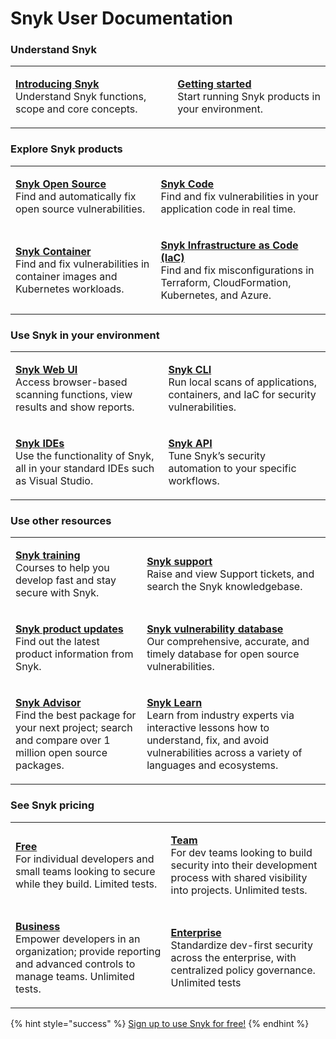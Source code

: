 # Snyk User Documentation


### Understand Snyk

|                                                                                                                                                  |                                                                                                                                               |
| ------------------------------------------------------------------------------------------------------------------------------------------------ | --------------------------------------------------------------------------------------------------------------------------------------------- |
| <p><strong></strong><a href="introducing-snyk/"><strong>Introducing Snyk</strong></a><br>Understand Snyk functions, scope and core concepts.</p> | <p><strong></strong><a href="getting-started.md"><strong>Getting started</strong></a><br>Start running Snyk products in your environment.</p> |


### Explore Snyk products

|                                                                                                                                                                              |                                                                                                                                                                                                                       |
| ---------------------------------------------------------------------------------------------------------------------------------------------------------------------------- | --------------------------------------------------------------------------------------------------------------------------------------------------------------------------------------------------------------------- |
| <p><strong></strong><a href="products/snyk-open-source/"><strong>Snyk Open Source</strong></a><br>Find and automatically fix open source vulnerabilities.</p>                | <p><strong></strong><a href="products/snyk-code/"><strong>Snyk Code</strong></a><br>Find and fix vulnerabilities in your application code in real time.</p>                                                           |
| <p><strong></strong><a href="products/snyk-container/"><strong>Snyk Container</strong></a><br>Find and fix vulnerabilities in container images and Kubernetes workloads.</p> | <p><strong></strong><a href="products/snyk-infrastructure-as-code/"><strong>Snyk Infrastructure as Code (IaC)</strong></a><br>Find and fix misconfigurations in Terraform, CloudFormation, Kubernetes, and Azure.</p> |

### Use Snyk in your environment

|                                                                                                                                                                |                                                                                                                                                                 |
| -------------------------------------------------------------------------------------------------------------------------------------------------------------- | --------------------------------------------------------------------------------------------------------------------------------------------------------------- |
| <p><strong></strong><a href="snyk-web-ui/"><strong>Snyk Web UI</strong></a><br>Access browser-based scanning functions, view results and show reports.</p>     | <p><strong></strong><a href="snyk-cli/"><strong>Snyk CLI</strong></a><br>Run local scans of applications, containers, and IaC for security vulnerabilities.</p> |
| <p><strong></strong><a href="ide-tools/"><strong>Snyk IDEs</strong></a><br>Use the functionality of Snyk, all in your standard IDEs such as Visual Studio.</p> | <p><strong></strong><a href="snyk-api-info/"><strong>Snyk API</strong></a><br>Tune Snyk’s security automation to your specific workflows.</p>                   |

### Use other resources

|                                                                                                                                                                                     |                                                                                                                                                                                                                                                                                                                                            |
| ----------------------------------------------------------------------------------------------------------------------------------------------------------------------------------- | ------------------------------------------------------------------------------------------------------------------------------------------------------------------------------------------------------------------------------------------------------------------------------------------------------------------------------------------ |
| <p><a href="https://training.snyk.io/"><strong>Snyk training</strong><br></a>Courses to help you develop fast and stay secure with Snyk.</p>                                        | <p><a href="https://support.snyk.io/hc/en-us"><strong>Snyk support</strong><br></a>Raise and view Support tickets, and search the Snyk knowledgebase.</p>                                                                                                                                                                                  |
| <p><a href="https://updates.snyk.io/"><strong>Snyk product updates</strong><br></a>Find out the latest product information from Snyk.</p>                                           | <p><a href="https://security.snyk.io/"><strong>Snyk vulnerability database</strong><br></a>Our comprehensive, accurate, and timely database for open source vulnerabilities.</p>                                                                                                                                                           |
| <p><a href="https://snyk.io/advisor/"><strong>Snyk Advisor</strong><br></a>Find the best package for your next project; search and compare over 1 million open source packages.</p> | <p><strong></strong><a href="https://learn.snyk.io/"><strong>Snyk Learn</strong></a><strong></strong><a href="https://security.snyk.io/"><strong></strong><br><strong></strong></a>Learn from industry experts via interactive lessons how to understand, fix, and avoid vulnerabilities across a variety of languages and ecosystems.</p> |

### See Snyk pricing

|                                                                                                                                                                                           |                                                                                                                                                                                                    |
| ----------------------------------------------------------------------------------------------------------------------------------------------------------------------------------------- | -------------------------------------------------------------------------------------------------------------------------------------------------------------------------------------------------- |
| <p><a href="https://snyk.io/plans/"><strong>Free</strong><br></a>For individual developers and small teams looking to secure while they build. Limited tests.</p>                         | <p><a href="https://snyk.io/plans/"><strong>Team</strong><br></a>For dev teams looking to build security into their development process with shared visibility into projects. Unlimited tests.</p> |
| <p><a href="https://snyk.io/plans/"><strong>Business</strong><br></a>Empower developers in an organization; provide reporting and advanced controls to manage teams. Unlimited tests.</p> | <p><a href="https://snyk.io/plans/"><strong>Enterprise</strong><br></a>Standardize dev-first security across the enterprise, with centralized policy governance. Unlimited tests</p>               |

{% hint style="success" %}
[Sign up to use Snyk for free!](https://snyk.io/login?cta=sign-up\&loc=nav\&page=support\_docs\_page)
{% endhint %}
